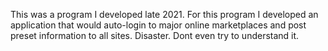 This was a program I developed late 2021. For this program I developed an application that would auto-login to major online marketplaces and post preset information to all sites. Disaster. Dont even try to understand it.
